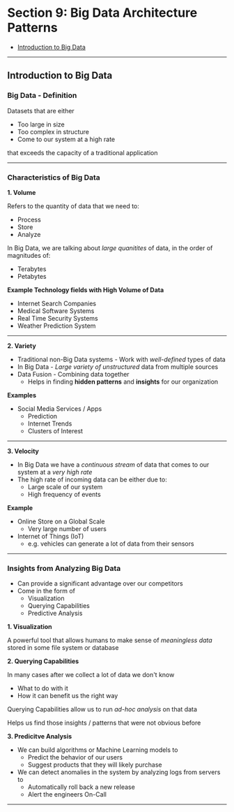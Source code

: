 # Section 9: Big Data Architecture Patterns

- [Introduction to Big Data](#introduction-to-big-data)

---

## Introduction to Big Data

### Big Data - Definition

Datasets that are either
- Too large in size
- Too complex in structure
- Come to our system at a high rate

that exceeds the capacity of a traditional application

---

### Characteristics of Big Data

**1. Volume**

Refers to the quantity of data that we need to:
- Process
- Store
- Analyze

In Big Data, we are talking about *large quanitites* of data, in the order of magnitudes of:
- Terabytes
- Petabytes


**Example Technology fields with High Volume of Data**
- Internet Search Companies
- Medical Software Systems
- Real Time Security Systems
- Weather Prediction System

---

**2. Variety**

- Traditional non-Big Data systems - Work with *well-defined* types of data
- In Big Data - *Large variety of unstructured* data from multiple sources
- Data Fusion - Combining data together
  - Helps in finding **hidden patterns** and **insights** for our organization

**Examples**
- Social Media Services / Apps
  - Prediction
  - Internet Trends
  - Clusters of Interest

---

**3. Velocity**

- In Big Data we have a *continuous stream* of data that comes to our system at a *very high rate*
- The high rate of incoming data can be either due to:
  - Large scale of our system
  - High frequency of events

**Example**

- Online Store on a Global Scale
  - Very large number of users
- Internet of Things (IoT)
  - e.g. vehicles can generate a lot of data from their sensors

---

### Insights from Analyzing Big Data

- Can provide a significant advantage over our competitors
- Come in the form of
  - Visualization
  - Querying Capabilities
  - Predictive Analysis

**1. Visualization**

A powerful tool that allows humans to make sense of *meaningless data* stored in some file 
system or database 

**2. Querying Capabilities**

In many cases after we collect a lot of data we don't know
- What to do with it
- How it can benefit us the right way

Querying Capabilities allow us to run *ad-hoc analysis* on that data

Helps us find those insights / patterns that were not obvious before

**3. Predicitve Analysis**

- We can build algorithms or Machine Learning models to
  - Predict the behavior of our users
  - Suggest products that they will likely purchase
- We can detect anomalies in the system by analyzing logs from servers to
  - Automatically roll back a new release
  - Alert the engineers On-Call

---





